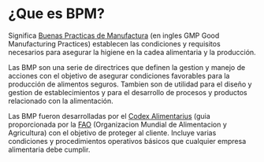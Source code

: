 # ¿Que es BPM?
Significa [Buenas Practicas de Manufactura](http://es.wikipedia.org/wiki/Buenas_practicas_de_fabricacion) (en ingles GMP Good Manufacturing Practices) establecen las condiciones y requisitos necesarios para asegurar la higiene en la cadea alimentaria y la producción.

Las BMP son una serie de directrices que definen la gestion y manejo de acciones con el objetivo de asegurar condiciones favorables para la producción de alimentos seguros. Tambien son de utilidad para el diseño y gestion de establecimientos y para el desarrollo de procesos y productos relacionado con la alimentación.

Las BMP fueron desarrolladas por el [Codex Alimentarius](https://es.wikipedia.org/wiki/Codex_Alimentarius) (guia proporcionada por la [FAO](https://es.wikipedia.org/wiki/Organizaci%C3%B3n_de_las_Naciones_Unidas_para_la_Alimentaci%C3%B3n_y_la_Agricultura) (Organizacion Mundial de Alimentacion y Agricultura) con el objetivo de proteger al cliente. Incluye varias condiciones y procedimientos operativos básicos que cualquier empresa alimentaria debe cumplir.

